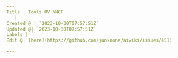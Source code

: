 ```yaml
---
Title | Tools OV NNCF
-- | --
Created @ | `2023-10-30T07:57:51Z`
Updated @| `2023-10-30T07:57:51Z`
Labels | ``
Edit @| [here](https://github.com/junxnone/aiwiki/issues/451)

---
```


